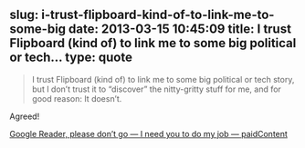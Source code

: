 slug: i-trust-flipboard-kind-of-to-link-me-to-some-big
date: 2013-03-15 10:45:09
title: I trust Flipboard (kind of) to link me to some big political or tech...
type: quote
---

> I trust Flipboard (kind of) to link me to some big political or tech story, but I don’t trust it to “discover” the nitty-gritty stuff for me, and for good reason: It doesn’t.

Agreed!

 [Google Reader, please don’t go — I need you to do my job — paidContent](http://paidcontent.org/2013/03/14/google-reader-please-dont-go-i-need-you-to-do-my-job/)
